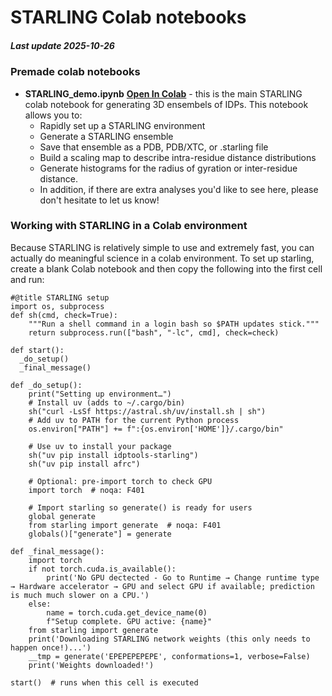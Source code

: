 # STARLING Colab notebooks
##### Last update 2025-10-26

### Premade colab notebooks
* **STARLING\_demo.ipynb** **[Open In Colab](https://colab.research.google.com/github/idptools/idpcolab/blob/main/STARLING/STARLING_demo.ipynb)** - this is the main STARLING colab notebook for generating 3D ensembels of IDPs. This notebook allows you to:
	* Rapidly set up a STARLING environment
	* Generate a STARLING ensemble
	* Save that ensemble as a PDB, PDB/XTC, or .starling file 
	* Build a scaling map to describe intra-residue distance distributions
	* Generate histograms for the radius of gyration or inter-residue distance.
	* In addition, if there are extra analyses you'd like to see here, please don't hesitate to let us know!

	
### Working with STARLING in a Colab environment
Because STARLING is relatively simple to use and extremely fast, you can actually do meaningful science in a colab environment. To set up starling, create a blank Colab notebook and then copy the following into the first cell and run:


    #@title STARLING setup
	import os, subprocess	
	def sh(cmd, check=True):
	    """Run a shell command in a login bash so $PATH updates stick."""
	    return subprocess.run(["bash", "-lc", cmd], check=check)
	
	def start():
	  _do_setup()
	  _final_message()
	
	def _do_setup():
	    print("Setting up environment…")
	    # Install uv (adds to ~/.cargo/bin)
	    sh("curl -LsSf https://astral.sh/uv/install.sh | sh")
	    # Add uv to PATH for the current Python process
	    os.environ["PATH"] += f":{os.environ['HOME']}/.cargo/bin"
	    
	    # Use uv to install your package 
	    sh("uv pip install idptools-starling")
	    sh("uv pip install afrc")
	
	    # Optional: pre-import torch to check GPU
	    import torch  # noqa: F401
	
	    # Import starling so generate() is ready for users
	    global generate
	    from starling import generate  # noqa: F401
	    globals()["generate"] = generate
	
	def _final_message():
	    import torch
	    if not torch.cuda.is_available():
	        print('No GPU dectected - Go to Runtime → Change runtime type → Hardware accelerator → GPU and select GPU if available; prediction is much much slower on a CPU.')
	    else:
	        name = torch.cuda.get_device_name(0)
	        f"Setup complete. GPU active: {name}"
	    from starling import generate
	    print('Downloading STARLING network weights (this only needs to happen once!)...')
	    __tmp = generate('EPEPEPEPEPE', conformations=1, verbose=False)
	    print('Weights downloaded!') 
	
	start()  # runs when this cell is executed

	
	
